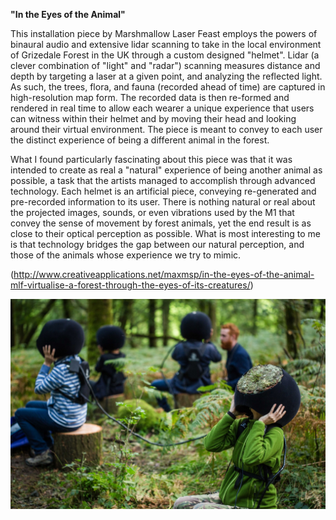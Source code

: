 **"In the Eyes of the Animal"**

This installation piece by Marshmallow Laser Feast employs the powers of binaural audio and extensive lidar scanning to take in the local environment of Grizedale Forest in the UK through a custom designed "helmet". Lidar (a clever combination of "light" and "radar") scanning measures distance and depth by targeting a laser at a given point, and analyzing the reflected light. As such, the trees, flora, and fauna (recorded ahead of time) are captured in high-resolution map form. The recorded data is then re-formed and rendered in real time to allow each wearer a unique experience that users can witness within their helmet and by moving their head and looking around their virtual environment. The piece is meant to convey to each user the distinct experience of being a different animal in the forest.

What I found particularly fascinating about this piece was that it was intended to create as real a "natural" experience of being another animal as possible, a task that the artists managed to accomplish through advanced technology. Each helmet is an artificial piece, conveying re-generated and pre-recorded information to its user. There is nothing natural or real about the projected images, sounds, or even vibrations used by the M1 that convey the sense of movement by forest animals, yet the end result is as close to their optical perception as possible. What is most interesting to me is that technology bridges the gap between our natural perception, and those of the animals whose experience we try to mimic.

(http://www.creativeapplications.net/maxmsp/in-the-eyes-of-the-animal-mlf-virtualise-a-forest-through-the-eyes-of-its-creatures/)

![photo1](lo2.jpg)